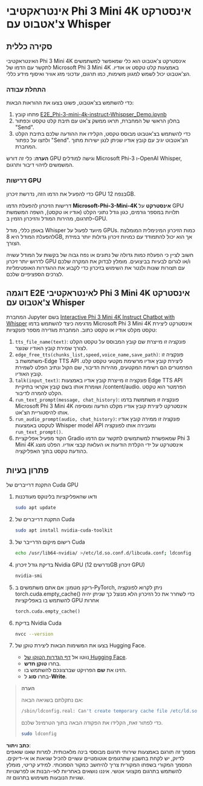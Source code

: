 # אינטראקטיבי Phi 3 Mini 4K אינסטרקט צ'אטבוט עם Whisper

## סקירה כללית

האינטראקטיבי Phi 3 Mini 4K אינסטרקט צ'אטבוט הוא כלי שמאפשר למשתמשים לתקשר עם הדמו של Microsoft Phi 3 Mini 4K באמצעות קלט טקסט או אודיו. הצ'אטבוט יכול לשמש למגוון משימות, כמו תרגום, עדכוני מזג אוויר ואיסוף מידע כללי.

### התחלת עבודה

כדי להשתמש בצ'אטבוט, פשוט בצעו את ההוראות הבאות:

1. פתחו קובץ [E2E_Phi-3-mini-4k-instruct-Whispser_Demo.ipynb](https://github.com/microsoft/Phi-3CookBook/blob/main/code/06.E2E/E2E_Phi-3-mini-4k-instruct-Whispser_Demo.ipynb)
2. בחלון הראשי של המחברת, תראו ממשק צ'אט עם תיבת קלט טקסט וכפתור "Send".
3. כדי להשתמש בצ'אטבוט מבוסס טקסט, הקלידו את ההודעה שלכם בתיבת הקלט ולחצו על כפתור "Send". הצ'אטבוט יגיב עם קובץ אודיו שניתן לנגן ישירות מתוך המחברת.

**הערה**: כלי זה דורש GPU וגישה למודלים Microsoft Phi-3 ו-OpenAI Whisper, המשמשים לזיהוי דיבור ותרגום.

### דרישות GPU

כדי להפעיל את הדמו הזה, נדרשת זיכרון GPU בנפח 12GB.

דרישות הזיכרון להפעלת הדמו **Microsoft-Phi-3-Mini-4K אינסטרקט** על GPU תלויות במספר גורמים, כגון גודל נתוני הקלט (אודיו או טקסט), השפה המשמשת לתרגום, מהירות המודל והזיכרון הזמין ב-GPU.

באופן כללי, מודל Whisper מיועד לפעול על GPUs. כמות הזיכרון המינימלית המומלצת להפעלת המודל היא 8GB, אך הוא יכול להתמודד עם כמויות זיכרון גדולות יותר במידת הצורך.

חשוב לציין כי הפעלת כמות גדולה של נתונים או נפח גבוה של בקשות על המודל עשויה לדרוש יותר זיכרון GPU ו/או לגרום לבעיות בביצועים. מומלץ לבדוק את המקרה שלכם עם תצורות שונות ולנטר את השימוש בזיכרון כדי לקבוע את ההגדרות האופטימליות לצרכים הספציפיים שלכם.

## דוגמה E2E לאינטראקטיבי Phi 3 Mini 4K אינסטרקט צ'אטבוט עם Whisper

המחברת Jupyter בשם [Interactive Phi 3 Mini 4K Instruct Chatbot with Whisper](https://github.com/microsoft/Phi-3CookBook/blob/main/code/06.E2E/E2E_Phi-3-mini-4k-instruct-Whispser_Demo.ipynb) מדגימה כיצד להשתמש בדמו Microsoft Phi 3 Mini 4K אינסטרקט ליצירת טקסט מקלט אודיו או טקסט כתוב. המחברת מגדירה מספר פונקציות:

1. `tts_file_name(text)`: פונקציה זו מייצרת שם קובץ המבוסס על טקסט הקלט לצורך שמירת קובץ האודיו שנוצר.
1. `edge_free_tts(chunks_list,speed,voice_name,save_path)`: פונקציה זו משתמשת ב-Edge TTS API ליצירת קובץ אודיו מרשימת מקטעי טקסט קלט. הפרמטרים הם רשימת המקטעים, מהירות הדיבור, שם הקול ונתיב הפלט לשמירת קובץ האודיו.
1. `talk(input_text)`: פונקציה זו מייצרת קובץ אודיו באמצעות Edge TTS API ושומרת אותו בשם קובץ אקראי בתיקיית /content/audio. הפרמטר הוא טקסט הקלט להמרה לדיבור.
1. `run_text_prompt(message, chat_history)`: פונקציה זו משתמשת בדמו Microsoft Phi 3 Mini 4K אינסטרקט ליצירת קובץ אודיו מקלט הודעה ומוסיפה אותו להיסטוריית הצ'אט.
1. `run_audio_prompt(audio, chat_history)`: פונקציה זו ממירה קובץ אודיו לטקסט באמצעות Whisper model API ומעבירה אותו לפונקציה `run_text_prompt()`.
1. הקוד מפעיל אפליקציית Gradio שמאפשרת למשתמשים לתקשר עם הדמו Phi 3 Mini 4K אינסטרקט על ידי הקלדת הודעות או העלאת קבצי אודיו. הפלט מוצג כהודעת טקסט בתוך האפליקציה.

## פתרון בעיות

התקנת דרייברים של Cuda GPU

1. ודאו שהאפליקציות בלינוקס מעודכנות

    ```bash
    sudo apt update
    ```

1. התקנת דרייברים של Cuda

    ```bash
    sudo apt install nvidia-cuda-toolkit
    ```

1. רישום מיקום הדרייבר של Cuda

    ```bash
    echo /usr/lib64-nvidia/ >/etc/ld.so.conf.d/libcuda.conf; ldconfig
    ```

1. בדיקת גודל זיכרון Nvidia GPU (נדרשים 12GB זיכרון GPU)

    ```bash
    nvidia-smi
    ```

1. ריקון מטמון: אם אתם משתמשים ב-PyTorch, ניתן לקרוא לפונקציה torch.cuda.empty_cache() כדי לשחרר את כל הזיכרון הלא מנוצל כך שניתן יהיה להשתמש בו באפליקציות GPU אחרות

    ```python
    torch.cuda.empty_cache() 
    ```

1. בדיקת Nvidia Cuda

    ```bash
    nvcc --version
    ```

1. בצעו את המשימות הבאות ליצירת טוקן של Hugging Face.

    - נווטו אל [דף הגדרות הטוקן של Hugging Face](https://huggingface.co/settings/tokens?WT.mc_id=aiml-137032-kinfeylo).
    - בחרו **טוקן חדש**.
    - הזינו את **שם** הפרויקט שברצונכם להשתמש בו.
    - בחרו **סוג** ל-**Write**.

> **הערה**
>
> אם נתקלתם בשגיאה הבאה:
>
> ```bash
> /sbin/ldconfig.real: Can't create temporary cache file /etc/ld.so.cache~: Permission denied 
> ```
>
> כדי לפתור זאת, הקלידו את הפקודה הבאה בתוך הטרמינל שלכם.
>
> ```bash
> sudo ldconfig
> ```

**כתב ויתור**:  
מסמך זה תורגם באמצעות שירותי תרגום מבוססי בינה מלאכותית. למרות שאנו שואפים לדיוק, יש לקחת בחשבון שתרגומים אוטומטיים עשויים להכיל שגיאות או אי-דיוקים. המסמך המקורי בשפתו המקורית צריך להיחשב כמקור הסמכותי. למידע קריטי, מומלץ להשתמש בתרגום מקצועי אנושי. איננו נושאים באחריות לאי-הבנות או לפרשנויות שגויות הנובעות משימוש בתרגום זה.